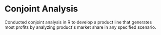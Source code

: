 # Conjoint Analysis

Conducted conjoint analysis in R to develop a product line that generates most profits by analyzing product's market share in any specified scenario.

